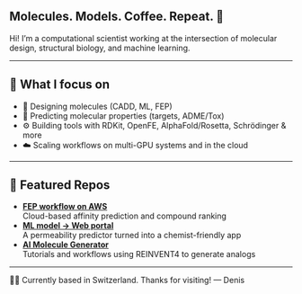## Molecules. Models. Coffee. Repeat. 👋

Hi! I’m a computational scientist working at the intersection of molecular design, structural biology, and machine learning.

---

## 🔧 What I focus on

- 🧬 Designing molecules (CADD, ML, FEP)
- 🧠 Predicting molecular properties (targets, ADME/Tox)
- ⚙️ Building tools with RDKit, OpenFE, AlphaFold/Rosetta, Schrödinger & more
- ☁️ Scaling workflows on multi-GPU systems and in the cloud

---

## 📂 Featured Repos  

- **[FEP workflow on AWS](https://github.com/dbucher1234/openfe-fep-aws)**  
  Cloud-based affinity prediction and compound ranking
- **[ML model → Web portal](https://github.com/dbucher1234/ml-web-portal)**  
  A permeability predictor turned into a chemist-friendly app  
- **[AI Molecule Generator](https://github.com/dbucher1234/AI_molecular_generator)**  
  Tutorials and workflows using REINVENT4 to generate analogs

---

🧑‍🔬 Currently based in Switzerland. 
Thanks for visiting! — Denis
